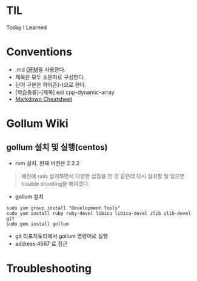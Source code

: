 # TIL
Today I Learned

# Conventions
* .md [GFM](https://help.github.com/categories/writing-on-github/)을 사용한다.
* 제목은 모두 소문자로 구성한다.
* 단어 구분은 하이픈(-)으로 한다.
* [학습종류]-[제목] ex) cpp-dynamic-array
* [Markdown Cheatsheet](https://github.com/adam-p/markdown-here/wiki/Markdown-Cheatsheet)

# Gollum Wiki

## gollum 설치 및 실행(centos)

* rvm 설치. 현재 버전은 2.2.2

> 예전에 rails 설치하면서 다양한 삽질을 한 것 같은데 다시 설치할 일 있으면 trouble shooting을 해야겠다.

* gollum 설치

```
sudo yum group install "Development Tools"
sudo yum install ruby ruby-devel libicu libicu-devel zlib zlib-devel git
sudo gem install gollum
```

* git 리포지토리에서 gollum 명령어로 실행
* address:4567 로 접근

# Troubleshooting
